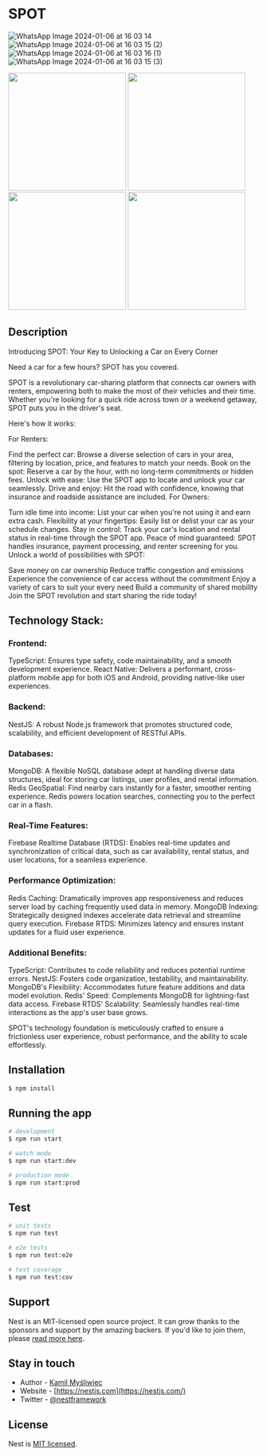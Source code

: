 # SPOT
![WhatsApp Image 2024-01-06 at 16 03 14](https://github.com/Ashutosh0602/SPOT-backend/assets/85889617/e466b3e6-86ba-4de8-a9f6-adb0bb5b5d8c)
![WhatsApp Image 2024-01-06 at 16 03 15 (2)](https://github.com/Ashutosh0602/SPOT-backend/assets/85889617/bfbf8d57-14b1-46d3-bf99-3cd7842f1a6a)
![WhatsApp Image 2024-01-06 at 16 03 16 (1)](https://github.com/Ashutosh0602/SPOT-backend/assets/85889617/05da4064-f55c-4cb9-8d4d-cfdd085ed012)
![WhatsApp Image 2024-01-06 at 16 03 15 (3)](https://github.com/Ashutosh0602/SPOT-backend/assets/85889617/488d0736-b000-4632-938e-f02c3aed06df)

<img width="236" src="https://github.com/Ashutosh0602/SPOT-backend/assets/85889617/e466b3e6-86ba-4de8-a9f6-adb0bb5b5d8c"> <img width="236" src="https://github.com/Ashutosh0602/SPOT-backend/assets/85889617/bfbf8d57-14b1-46d3-bf99-3cd7842f1a6a"> <img width="236" src="https://github.com/Ashutosh0602/SPOT-backend/assets/85889617/05da4064-f55c-4cb9-8d4d-cfdd085ed012"> <img width="236" src="https://github.com/Ashutosh0602/SPOT-backend/assets/85889617/488d0736-b000-4632-938e-f02c3aed06df">


## Description

Introducing SPOT: Your Key to Unlocking a Car on Every Corner

Need a car for a few hours? SPOT has you covered.

SPOT is a revolutionary car-sharing platform that connects car owners with renters, empowering both to make the most of their vehicles and their time. Whether you're looking for a quick ride across town or a weekend getaway, SPOT puts you in the driver's seat.

Here's how it works:

For Renters:

Find the perfect car: Browse a diverse selection of cars in your area, filtering by location, price, and features to match your needs.
Book on the spot: Reserve a car by the hour, with no long-term commitments or hidden fees.
Unlock with ease: Use the SPOT app to locate and unlock your car seamlessly.
Drive and enjoy: Hit the road with confidence, knowing that insurance and roadside assistance are included.
For Owners:

Turn idle time into income: List your car when you're not using it and earn extra cash.
Flexibility at your fingertips: Easily list or delist your car as your schedule changes.
Stay in control: Track your car's location and rental status in real-time through the SPOT app.
Peace of mind guaranteed: SPOT handles insurance, payment processing, and renter screening for you.
Unlock a world of possibilities with SPOT:

Save money on car ownership
Reduce traffic congestion and emissions
Experience the convenience of car access without the commitment
Enjoy a variety of cars to suit your every need
Build a community of shared mobility
Join the SPOT revolution and start sharing the ride today!

## Technology Stack:

### Frontend:
TypeScript: Ensures type safety, code maintainability, and a smooth development experience.
React Native: Delivers a performant, cross-platform mobile app for both iOS and Android, providing native-like user experiences.

### Backend:
NestJS: A robust Node.js framework that promotes structured code, scalability, and efficient development of RESTful APIs.

### Databases:
MongoDB: A flexible NoSQL database adept at handling diverse data structures, ideal for storing car listings, user profiles, and rental information.
Redis GeoSpatial: Find nearby cars instantly for a faster, smoother renting experience. Redis powers location searches, connecting you to the perfect car in a flash.

### Real-Time Features:
Firebase Realtime Database (RTDS): Enables real-time updates and synchronization of critical data, such as car availability, rental status, and user locations, for a seamless experience.

### Performance Optimization:
Redis Caching: Dramatically improves app responsiveness and reduces server load by caching frequently used data in memory.
MongoDB Indexing: Strategically designed indexes accelerate data retrieval and streamline query execution.
Firebase RTDS: Minimizes latency and ensures instant updates for a fluid user experience.

### Additional Benefits:
TypeScript: Contributes to code reliability and reduces potential runtime errors.
NestJS: Fosters code organization, testability, and maintainability.
MongoDB's Flexibility: Accommodates future feature additions and data model evolution.
Redis' Speed: Complements MongoDB for lightning-fast data access.
Firebase RTDS' Scalability: Seamlessly handles real-time interactions as the app's user base grows.


SPOT's technology foundation is meticulously crafted to ensure a frictionless user experience, robust performance, and the ability to scale effortlessly.

## Installation

```bash
$ npm install
```

## Running the app

```bash
# development
$ npm run start

# watch mode
$ npm run start:dev

# production mode
$ npm run start:prod
```

## Test

```bash
# unit tests
$ npm run test

# e2e tests
$ npm run test:e2e

# test coverage
$ npm run test:cov
```

## Support

Nest is an MIT-licensed open source project. It can grow thanks to the sponsors and support by the amazing backers. If you'd like to join them, please [read more here](https://docs.nestjs.com/support).

## Stay in touch

- Author - [Kamil Myśliwiec](https://kamilmysliwiec.com)
- Website - [https://nestjs.com](https://nestjs.com/)
- Twitter - [@nestframework](https://twitter.com/nestframework)

## License

Nest is [MIT licensed](LICENSE).
